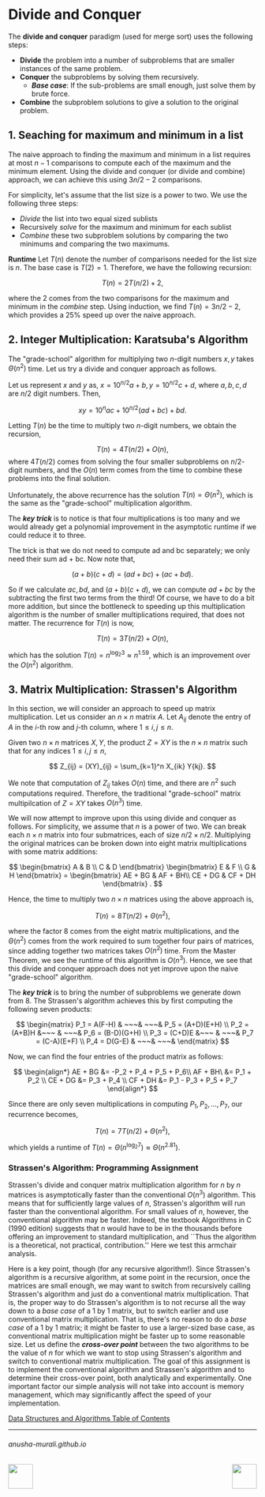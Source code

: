 # Divide and Conquer

The **divide and conquer** paradigm (used for merge sort) uses the following steps:
  - **Divide** the problem into a number of subproblems that are smaller instances of the same problem.
  - **Conquer** the subproblems by solving them recursively.
    - ***Base case***: If the sub-problems are small enough, just solve them by brute force.
  - **Combine** the subproblem solutions to give a solution to the original problem.

## 1. Seaching for maximum and minimum in a list

The naive approach to finding the maximum and minimum in a list requires at most $n-1$ comparisons to compute each of the maximum and the minimum element. Using the divide and conquer (or divide and combine) approach, we can achieve this using $3n/2 - 2$ comparisons.

For simplicity, let's assume that the list size is a power to two. We use the following three steps:
- *Divide* the list into two equal sized sublists
- Recursively *solve* for the maximum and minimum for each sublist
- *Combine* these two subproblem solutions by comparing the two minimums and comparing the two maximums.

**Runtime** Let $T(n)$ denote the number of comparisons needed for the list size is $n$. The base case is $T(2) = 1$. Therefore, we have the following recursion:

$$
T(n) = 2T(n/2) + 2,
$$

where the 2 comes from the two comparisons for the maximum and minimum in the *combine* step. Using induction, we find $T(n) = 3n/2 -2$, which provides a 25% speed up over the naive approach.

## 2. Integer Multiplication: Karatsuba's Algorithm

The "grade-school" algorithm for multiplying two $n$-digit numbers $x,y$ takes $\Theta(n^2)$ time. Let us try a divide and conquer approach as follows.

Let us represent $x$ and $y$ as, $x = 10^{n/2}a + b, y = 10^{n/2}c + d$, where $a, b, c, d$ are $n/2$ digit numbers. Then,

$$
xy = 10^n ac + 10^{n/2} (ad + bc) + bd.
$$

Letting $T(n)$ be the time to multiply two $n$-digit numbers, we obtain the recursion,

$$
T(n) = 4T(n/2) + O(n),
$$
where $4T(n/2)$ comes from solving the four smaller subproblems on $n/2$-digit numbers, and the $O(n)$ term comes from the time to combine these problems into the final solution. 

Unfortunately, the above recurrence has the solution $T(n) = \Theta(n^2)$, which is the same as the "grade-school" multiplication algorithm.

The ***key trick*** is to notice is that four multiplications is too many and we would already get a polynomial improvement in the asymptotic runtime if we could reduce it to three.

The trick is that we do not need to compute ad and bc separately; we only need their sum ad + bc. Now note that,

$$
(a + b)(c + d) = (ad + bc) + (ac + bd). 
$$

So if we calculate $ac, bd,$ and $(a + b)(c + d)$, we can compute $ad + bc$ by the subtracting the first two terms from the third! Of course, we have to do a bit more addition, but since the bottleneck to speeding up this multiplication algorithm is the number of smaller multiplications required, that does not matter. The recurrence for $T(n)$ is now,

$$
T(n) = 3T(n/2) + O(n),
$$

which has the solution $T(n) = n^{\log_2 3} \approx n^{1.59}$, which is an improvement over the $O(n^2)$ algorithm.

## 3. Matrix Multiplication: Strassen's Algorithm

In this section, we will consider an approach to speed up matrix multiplication. Let us consider an $n \times n$ matrix $A$. Let $A_{ij}$ denote the entry of $A$ in the $i$-th row and $j$-th column, where $1 \leq i, j \leq n$.  

Given two $n \times n$ matrices $X, Y$, the product $Z= XY$ is the $n \times n$ matrix such that for any indices $1 \leq i, j \leq n$,

$$
Z_{ij} = (XY)_{ij} = \sum_{k=1}^n X_{ik} Y{kj}.
$$

We note that computation  of $Z_{ij}$ takes $O(n)$ time, and there are $n^2$ such computations required. Therefore, the traditional "grade-school" matrix multipilcation of $Z = XY$ takes $O(n^3)$ time.

We will now attempt to improve upon this using divide and conquer as follows. For simplicity, we assume that $n$ is a power of two. We can break each $n \times n$ matrix into four submatrices, each of size $n/2 \times n/2$. Multiplying the original matrices can be broken down into eight matrix multiplications with some matrix additions:

$$
\begin{bmatrix}
A & B \\
C & D 
\end{bmatrix}
\begin{bmatrix}
E & F \\
G & H 
\end{bmatrix} 
= \begin{bmatrix}
AE + BG & AF + BH\\
CE + DG & CF + DH
\end{bmatrix}
.
$$

Hence, the time to multiply two $n \times n$ matrices using the above approach is,

$$
T(n) = 8T(n/2) + \Theta(n^2),
$$

where the factor 8 comes from the eight matrix multiplications, and the $\Theta(n^2)$ comes from the work required to sum together four pairs of matrices, since adding together two matrices takes $O(n^2)$ time. From the Master Theorem, we see the runtime of this algorithm is $O(n^3)$. Hence, we see that this divide and conquer approach does not yet improve upon the naive "grade-school" algorithm. 

The ***key trick*** is to bring the number of subproblems we generate down from 8. The Strassen's algorithm achieves this by first computing the following seven products:

$$
\begin{matrix}
P_1 = A(F-H) & ~~~& ~~~& P_5 = (A+D)(E+H) \\
P_2 = (A+B)H &~~~ & ~~~& P_6 = (B-D)(G+H) \\
P_3 = (C+D)E &~~~ & ~~~& P_7 = (C-A)(E+F) \\
P_4 = D(G-E) & ~~~& ~~~&
\end{matrix}
$$

Now, we can find the four entries of the product matrix as follows:

$$
\begin{align*}
AE + BG &= -P_2 + P_4 + P_5 + P_6\\
AF + BH\ &= P_1 + P_2 \\
CE + DG &= P_3 + P_4 \\
CF + DH &= P_1 - P_3 + P_5 + P_7
\end{align*}
$$

Since there are only seven multiplications in computing $P_1, P_2, \ldots, P_7$, our recurrence becomes,

$$
T(n) = 7T(n/2) + \Theta(n^2),
$$

which yields a runtime of $T(n) = \Theta(n^{\log_2 7}) \approx \Theta(n^{2.81})$.

### Strassen's Algorithm: Programming Assignment

Strassen's divide and conquer matrix multiplication algorithm for $n$
by $n$ matrices is asymptotically faster than the conventional
$O(n^3)$ algorithm.  This means that for sufficiently large values of
$n$, Strassen's algorithm will run faster than the conventional
algorithm.  For small values of $n$, however, the conventional
algorithm may be faster.  Indeed, the textbook Algorithms in C (1990
edition) suggests that $n$ would have to be in the thousands before
offering an improvement to standard multiplication, and ``Thus the
algorithm is a theoretical, not practical, contribution.''  Here we
test this armchair analysis.

Here is a key point, though (for any recursive algorithm!).  Since
Strassen's algorithm is a recursive algorithm, at some point in the
recursion, once the matrices are small enough, we may want to switch
from recursively calling Strassen's algorithm and just do a
conventional matrix multiplication.  That is, the proper way to do
Strassen's algorithm is to not recurse all the way down to a *base
case* of a 1 by 1 matrix, but to switch earlier and use conventional
matrix multiplication.  That is, there's no reason to do a *base
case* of a 1 by 1 matrix; it might be faster to use a larger-sized
base case, as conventional matrix multiplication might be faster up to
some reasonable size.  Let us define the ***cross-over point***
between the two algorithms to be the value of $n$ for which we want to
stop using Strassen's algorithm and switch to conventional matrix
multiplication. The goal of this assignment is to implement the
conventional algorithm and Strassen's algorithm and to determine their
cross-over point, both analytically and experimentally. One important
factor our simple analysis will not take into account is memory
management, which may significantly affect the speed of your
implementation.


[Data Structures and Algorithms Table of Contents](./cs124.md)

* * *
###### anusha-murali.github.io

<img src="https://github.com/anusha-murali/anusha-murali.github.io/assets/111596338/639243aa-2857-4595-a65a-7852762bb002" width="50" height="50" align="left">

[<img src="https://github.com/user-attachments/assets/989cfb30-4fb8-40f8-a812-8a054869aa32" width="50" height="50" align="right">](../index.md)
